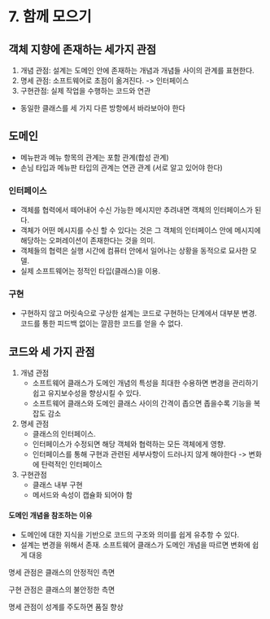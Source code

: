 # 7. 함께 모으기



## 객체 지향에 존재하는 세가지 관점

1. 개념 관점: 설계는 도메인 안에 존재하는 개념과 개념들 사이의 관계를 표현한다.
2. 명세 관점: 소프트웨어로 초점이 옮겨진다. -> 인터페이스
3. 구현관점: 실제 작업을 수행하는 코드와 연관

* 동일한 클래스를 세 가지 다른 방항에서 바라보아야 한다





## 도메인

* 메뉴판과 메뉴 항목의 관계는 포함 관계(합성 관계)
* 손님 타입과 메뉴판 타입의 관계는 연관 관계 (서로 알고 있어야 한다)



### 인터페이스

* 객체를 협력에서 떼어내어 수신 가능한 메시지만 추려내면 객체의 인터페이스가 된다.
* 객체가 어떤 메시지를 수신 할 수 있다는 것은 그 객체의 인터페이스 안에 메시지에 해당하는 오퍼레이션이 존재한다는 것을 의미.
* 객체들의 협력은 실행 시간에 컴퓨터 안에서 일어나는 상황을 동적으로 묘사한 모델.
* 실제 소프트웨어는 정적인 타입(클래스)을 이용.



### 구현

* 구현하지 않고 머릿속으로 구상한 설계는 코드로 구현하는 단계에서 대부분 변경. 코드를 통한 피드백 없이는 깔끔한 코드를 얻을 수 없다.



## 코드와 세 가지 관점

1. 개념 관점
   * 소프트웨어 클래스가 도메인 개념의 특성을 최대한 수용하면 변경을 관리하기 쉽고 유지보수성을 향상시킬 수 있다.
   * 소프트웨어 클래스와 도메인 클래스 사이의 간격이 좁으면 좁을수록 기능을 복잡도 감소
2. 명세 관점
   * 클래스의 인터페이스.
   * 인터페이스가 수정되면 해당 객체와 협력하는 모든 객체에게 영향.
   * 인터페이스를 통해 구현과 관련된 세부사항이 드러나지 않게 해야한다 -> 변화에 탄력적인 인터페이스
3. 구현관점
   * 클래스 내부 구현
   * 메서드와 속성이 캡슐화 되어야 함



#### 도메인 개념을 참조하는 이유

* 도메인에 대한 지식을 기반으로 코드의 구조와 의미를 쉽게 유추항 수 있다.
* 설계는 변경을 위해서 존재. 소프트웨어 클래스가 도메인 개념을 따르면 변화에 쉽게 대응



명세 관점은 클래스의 안정적인 측면

구현 관점은 클래스의 불안정한 측면

명세 관점이 성계를 주도하면 품질 향상
